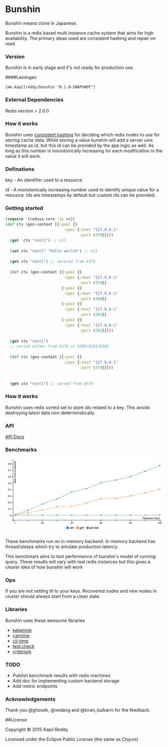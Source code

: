 # Bunshin

Bunshin means clone in Japanese.

Bunshin is a redis based multi instance cache system that aims for high availability. The primary ideas used are consistent hashing and repair on read.


### Version
Bunshin is in early stage and it's not ready for production use.

####Leiningen
```
[me.kapilreddy/bunshin "0.1.0-SNAPSHOT"]
```

### External Dependencies

Redis version > 2.0.0

### How it works

Bunshin uses [consistent hashing](http://en.wikipedia.org/wiki/Consistent_hashing) for deciding which redis nodes to use for storing cache data. While storing a value bunshin will add a server unix timestamp as id, but this id can be provided by the app logic as well. As long as this number is monotonically increasing for each modification to the value it will work.


### Definations

key - An identifier used to a resource

id - A monotonically increasing number used to identify unique value for a resource. Ids are timestamps by default but custom ids can be provided.


### Getting started

```clojure
(require '[redusa.core :as rc])
(def ctx (gen-context [{:pool {}
                          :spec {:host "127.0.0.1"
                                 :port 6379}}]))
  (get  ctx "test1") ;; nil

  (set ctx "test1" "hello world3") ;; nil

  (get ctx "test1") ;; severed from 6379

  (def ctx (gen-context [{:pool {}
                          :spec {:host "127.0.0.1"
                                 :port 6379}}
                         {:pool {}
                          :spec {:host "127.0.0.1"
                                 :port 6380}}
                         {:pool {}
                          :spec {:host "127.0.0.1"
                                 :port 6381}}
                         {:pool {}
                          :spec {:host "127.0.0.1"
                                 :port 6382}}]))

  (get ctx "test1")
  ;; served either from 6379 or 6380/6381/6382

  (def ctx (gen-context [{:pool {}
                          :spec {:host "127.0.0.1"
                                 :port 6379}}]))


  (get ctx "test1") ;; served from 6379
```

### How it works
Bunshin uses redis sorted set to store ids related to a key. This avoids destroying latest data non-determinstically.


### API

[API Docs](http://kapilreddy.github.io/bunshin/bunshin.core.html)

### Benchmarks

![Bunshin commands benchmark](benchmarks/benchmarks.png?raw=true "Bunshin commands benchmark on in-memory backend")

These benchmarks run on in-memory backend. In memory backend has thread/sleeps which try to emulate production latency.

This benchmark aims to test performance of bunshin's model of running query. These results will vary with real redis instances but this gives a clearer idea of how bunshin will work

### Ops

If you are not setting ttl to your keys. Recovered nodes and new nodes in cluster should always start from a clean slate.

### Libraries
Bunshin uses these awesome libraries

- [ketamine](https://github.com/ghoseb/ketamine)
- [carmine](https://github.com/ptaoussanis/carmine)
- [clj-time](https://github.com/clj-time/clj-time)
- [test.check](https://github.com/clojure/test.check)
- [criterium](https://github.com/hugoduncan/criterium)

### TODO
- Publish benchmark results with redis machines
- Add doc for implementing custom backend storage
- Add metric endpoints

### Acknowledgements
Thank you @ghoseb, @vedang and @kiran_kulkarni for the feedback.


##License

Copyright © 2015 Kapil Reddy

Licensed under the Eclipse Public License (the same as Clojure)
